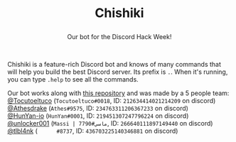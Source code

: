 # <p align="center">Chishiki
<p align="center">Our bot for the Discord Hack Week!</p><br>

Chishiki is a feature-rich Discord bot and knows of many commands that will help you build the best Discord server. Its prefix is `.`. When it's running, you can type `.help` to see all the commands.

Our bot works along with [this repository](https://github.com/Tocutoeltuco/hackweeksite) and was made by a 5 people team:<br>
[@Tocutoeltuco](https://github.com/Tocutoeltuco) (`Tocutoeltuco#0018`, ID: `212634414021214209` on discord)<br>
[@Athesdrake](https://github.com/Athesdrake) (`Athes#9575`, ID: `234763311206367233` on discord)<br>
[@HunYan-io](https://github.com/HunYan-io) (`HunYan#0001`, ID: `219451307247796224` on discord)<br>
[@unlocker001](https://github.com/unlocker001) (`Massi | ماسي#7790`, ID: `266640111897149440` on discord)<br>
[@tlbl4nk](https://github.com/tlbl4nk) (`󠂪󠂪 󠂪󠂪 󠂪󠂪󠂪󠂪 󠂪󠂪 󠂪󠂪󠂪󠂪 󠂪󠂪 󠂪󠂪#8737`, ID: `436703225140346881` on discord)
